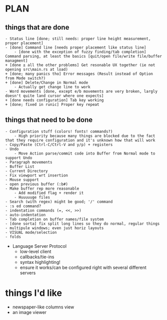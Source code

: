 # PLAN #
## things that are done ##
	- Status line [done; still needs: proper line height measurement, proper placement]
	- [done] Command line [needs proper placement like status line]
		- [done with the exception of fuzzy finding/tab completion] Command parsing, at least the basics [quit/open file/write file/buffer managment]
	+ [done ± all the other problems] Get resonable UX together (ie not opening src\main.rs at load)
	+ [done; many panics tho] Error messages (Result instead of Option from Mode switch?)
	+ [done] Delete/Change in Normal mode
		- Actually get change line to work
	- Word movements [done, except e/b movements are very broken, largly doesn't quite land cursor where one expects]
	+ [done needs configuration] Tab key working
	+ [done; fixed in runic] Proper key repeat


## things that need to be done ##
	- Configuration stuff (colors! fonts! commands?)
		- High priority because many things are blocked due to the fact that they require configuration and it's unknown how that will work
	- Copy/Paste (Ctrl-C/Ctrl-V and y/p) + registers
	- Undo
		- Move Action parse/commit code into Buffer from Normal mode to support Undo
	- Paragraph movements
	- Buffer List
	- Current Directory
	- Fix viewport wrt insertion
	- Mouse support
	- open previous buffer (:b#)
	- Make buffer rep more reasonable
		- Add modified flag + render it
		- Huuuuuge files
	- Search (with regex) might be good; '/' command
	- :s ed command?
	- indentation commands (=, <<, >>)
	- auto-indentation
	- Tab completion on buffer names/file system
	- [done sorta] fix split long lines so they do normal, regular things
	- multipule windows; even just horiz layouts
	- VISUAL mode/selection
	- folds

- Language Server Protocol
	- low-level client
	- callbacks/tie-ins
	- syntax highlighting!
	- ensure it works/can be configured right with several different servers

# things I'd like #
- newspaper-like columns view
- an image viewer

